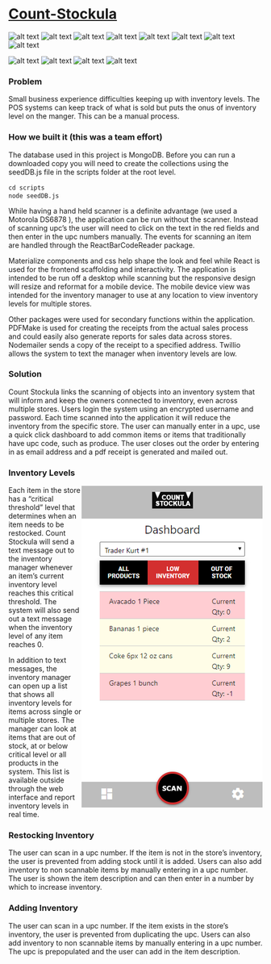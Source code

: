 # [Count-Stockula](https://count-stockula.herokuapp.com/)
![alt text](https://img.shields.io/badge/uses-Node-brightgreen.svg) ![alt text](https://img.shields.io/badge/uses-Mongoose-brightgreen.svg) ![alt text](https://img.shields.io/badge/uses-Express-brightgreen.svg) ![alt text](https://img.shields.io/badge/uses-Axios-brightgreen.svg) ![alt text](https://img.shields.io/badge/uses-Nodemailer-brightgreen.svg) ![alt text](https://img.shields.io/badge/uses-Twilio-brightgreen.svg) ![alt text](https://img.shields.io/badge/uses-bcrypt-brightgreen.svg) ![alt text](https://img.shields.io/badge/uses-Json_Web_Token-brightgreen.svg) 

![alt text](https://img.shields.io/badge/uses-React-blue.svg)  ![alt text](https://img.shields.io/badge/uses-Materialize-blue.svg) ![alt text](https://img.shields.io/badge/uses-pdfMake-blue.svg) ![alt text](https://img.shields.io/badge/uses-ReactBarcodeReader-blue.svg) 

### Problem

Small business experience difficulties keeping up with inventory levels. The POS systems can keep track of what is sold but puts the onus of inventory level on the manger. This can be a manual process.

### How we built it (this was a team effort)
The database used in this project is MongoDB. Before you can run a downloaded copy you will need to create the collections using the seedDB.js file in the scripts folder at the root level.
```
cd scripts 
node seedDB.js
```

While having a hand held scanner is a definite advantage (we used a Motorola DS6878 ), the application can be run without the scanner. Instead of scanning upc’s the user will need to click on the text in the red fields and then enter in the upc numbers manually. The events for scanning an item are handled through the ReactBarCodeReader package.

Materialize components and css help shape the look and feel while React is used for the frontend scaffolding and interactivity. The application is intended to be run off a desktop while scanning but the responsive design will resize and reformat for a mobile device. The mobile device view was intended for the inventory manager to use at any location to view inventory levels for multiple stores. 

Other packages were used for secondary functions within the application. PDFMake is used for creating the receipts from the actual sales process and could easily also generate reports for sales data across stores. Nodemailer sends a copy of the receipt to a specified address. Twillio allows the system to text the manager when inventory levels are low.

### Solution
Count Stockula links the scanning of objects into an inventory system that will inform and keep the owners connected to inventory, even across multiple stores. Users login the system using an encrypted username and password. Each time scanned into the application it will reduce the inventory from the specific store. The user can manually enter in a upc, use a quick click dashboard to add common items or items that traditionally have upc code, such as produce. The user closes out the order by entering in as email address and a pdf receipt is generated and mailed out. 

### Inventory Levels
<img align="right" src="https://github.com/krtcotmo2/Count-Stockula/blob/master/client/public/images/inventory.png">

Each item in the store has a “critical threshold” level that determines when an item needs to be restocked. Count Stockula will send a text message out to the inventory manager whenever an item’s current inventory level reaches this critical threshold. The system will also send out a text message when the inventory level of any item reaches 0.

In addition to text messages, the inventory manager can open up a list that shows all inventory levels for items across single or multiple stores. The manager can look at items that are out of stock, at or below critical level or all products in the system. This list is available outside through the web interface and report inventory levels in real time.

### Restocking Inventory
The user can scan in a upc number. If the item is not in the store’s inventory, the user is prevented from adding stock until it is added. Users can also add inventory to non scannable items by manually entering in a upc number. The user is shown the item description and can then enter in a number by which to increase inventory.

### Adding Inventory

The user can scan in a upc number. If the item exists in the store’s inventory, the user is prevented from duplicating the upc. Users can also add inventory to non scannable items by manually entering in a upc number. The upc is prepopulated and the user can add in the item description.
